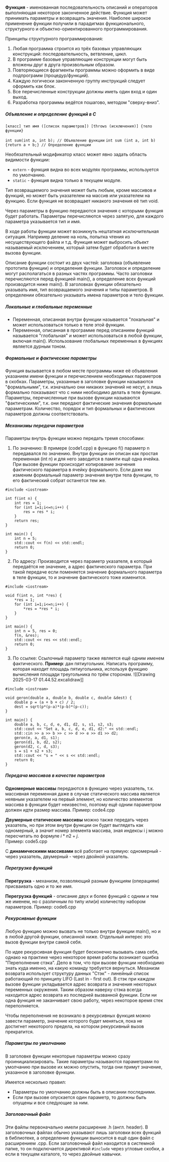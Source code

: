 **Функция** - именованная последовательность описаний и операторов выполняющая некоторое законченное действие. Функция может принимать параметры и возвращать значения. Наиболее широкое применение функции получили в парадигмах функционального, структурного и объектно-ориентированного программирования.

Принципы структурного программирования:
1. Любая программа строится из трёх базовых управляющих конструкций: последовательность, ветвление, цикл.
2. В программе базовые управляющие конструкции могут быть вложены друг в друга произвольным образом.
3. Повторяющиеся фрагменты программы можно оформить в виде подпрограмм (процедур/функций).
4. Каждую логически законченную группу инструкций следует оформить как блок.
5. Все перечисленные конструкции должны иметь один вход и один выход.
6. Разработка программы ведётся пошагово, методом "сверху-вниз".

##### Объявление и определение функций в C

`[класс] тип имя ([список параметров]) [throws (исключения)] {тело функции}`

`int sum(int a, int b); // Объявление функции`
`int sum (int a, int b) {return a + b;} // Определение функции`

Необязательный модификатор класс может явно задать область видимости функции:
- `extern` - функция видна во всех модулях программы, используется по умолчанию.
- `static` - функция видна только в текущем модуле.

Тип возвращаемого значения может быть любым, кроме массивов и функций, но может быть указателем на массив или указателем на функцию. Если функция не возвращает никакого значения её тип void.

Через параметры в функцию передаются значения с которыми функция будет работать. Параметры перечисляются через запятую, для каждого параметра указывается тип и имя.

В ходе работы функции может возникнуть нештатная исключительная ситуация. Например деление на ноль, попытка чтения из несуществующего файла и т.д. Функция может выбросить объект называемый исключением, который затем будет обработан в месте вызова функции.

Описание функции состоит из двух частей: заголовка (объявление прототипа функции) и определения функции. Заголовок и определение могут располагаться в разных частях программы. Часто заголовки перечисляются перед функцией main(), а определение всех функций производится ниже main(). В заголовках функции обязательно указывать имя, тип возвращаемого значения и типы параметров. В определении обязательно указывать имена параметров и тело функции.

##### Локальные и глобальные переменные

- Переменная, описанная внутри функции называется "локальная" и может использоваться только в теле этой функции.
- Переменная, описанная в программе перед описанием функций называется "глобальная" и может использоваться в любой функции, включая main(). Использование глобальных переменных в функциях является дурным тоном.

##### Формальные и фактические параметры

Функция вызывается в любом месте программы ниже её объявления указанием имени функции и перечислением необходимых параметров  в скобках. Параметры, указанные в заголовке функции называются "формальными", т.к. изначально они никаких значений не несут, а лишь формально показывают что с ними необходимо делать в теле функции. Параметры, перечисленные при вызове функции называются "фактическими", т.к. они передают фактические значения формальным параметрам. Количество, порядок и тип формальных и фактических параметров должны соответствовать.

##### Механизмы передачи параметров

Параметры внутрь функции можно передать тремя способами:
1. По значению: В примере (code1.cpp) в функцию f() параметр n передавался по значению. Внутри функции он описан как простая переменная (int n) и для него заводится в памяти ещё одна ячейка. При вызове функции происходит копирование значения фактического параметра в ячейку формального. Если даже мы изменим формальный параметр значения внутри тела функции, то его фактический собрат останется тем же.
```
#include <iostream>

int f(int n) {
    int res = 1;
    for (int i=1;i<=n;i++) {
        res = res * i;
    }
    return res;
}

int main() {
    int n = 5;
    std::cout << f(n) << std::endl;
    return 0;
}
```
2. По адресу: Производится через параметр указателя, в который передаётся не значение, а адрес фактического параметра. При такой передаче если поменяется значение формального параметра в теле функции, то и значение фактического тоже изменится.
```
#include <iostream>

void f(int n, int *res) {
    *res = 1;
    for (int i=1;i<=n;i++) {
        *res = *res * i;
    }
}

int main() {
    int n = 5, res = 0;
    f(n, &res);
    std::cout << res << std::endl;
    return 0;
}
```
3. По ссылке: Ссылочный параметр также является ещё одним именем фактического.
   **Пример**: дан пятиугольник. Написать программу, которая находит площадь пятиугольника, используя функцию вычисления площади треугольника по трём сторонам.
   ![[Drawing 2025-03-17 01.44.52.excalidraw]]
```
#include <iostream>

void geron(double a, double b, double c, double &dest) {
    double p = (a + b + c) / 2;
    dest = sqrt(p*(p-a)*(p-b)*(p-c));
}

int main() {
    double a, b, c, d, e, d1, d2, s, s1, s2, s3;
    std::cout << "Set a, b, c, d, e, d1, d2:" << std::endl;
    std::cin >> a >> b >> c >> d >> e >> d1 >> d2;
    geron(e, a, d1, s1);
    geron(d1, b, d2, s2);
    geron(d2, c, d, s3);
    s = s1 + s2 + s3;
    std::cout << "s = " << s << std::endl;
    return 0;
}
```

##### Передача массивов в качестве параметров

**Одномерные массивы** передаются в функцию через указатель, т.к. массивная переменная даже в случае статического массива является неявным указателем на первый элемент, но количество элементов массива в функции будет неизвестно, поэтому ещё одним параметром должен идти размер массива.
Пример: code4.cpp

**Двумерные статические массивы** можно также передать через указатель, но при этом внутри функции он будет выглядеть как одномерный, а значит номер элемента массива, зная индексы i j можно пересчитать по формуле $i*n2+j$.  
Пример: code5.cpp

С **динамическими массивами** всё работает на прямую: одномерный - через указатель, двумерный - через двойной указатель.

##### Перегрузка функций

**Перегрузка** - механизм, позволяющий разным функциям (операциям) присваивать одно и то же имя.

**Перегрузка функций** - описание двух и более функций с одним и тем же именем, но с различным по типу или(и) количеству набором параметров.
Пример: code6.cpp

##### Рекурсивные функции

Любую функцию можно вызвать не только внутри функции main(), но и в любой другой функции, описанной ниже. Отдельный интерес это вызов функции внутри самой себя.

По идее рекурсивная функция будет бесконечно вызывать сама себя, однако на практике через некоторое время работы возникает ошибка "Переполнение стэка". Дело в том, что при вызове функции необходимо знать куда именно, на какую команду требуется вернуться. Механизм возврата использует структуру данных "Стэк" - линейный список работающий по принципу LIFO (Last in - first out). В стэк при каждом вызове функции укладывается адрес возврата и значения некоторых переменных окружения. Таким образом наверху стэка всегда находится адрес возврата из последней вызванной функции. Если ни одна функция не заканчивает свою работу, через некоторое время стек переполняется.

Чтобы переполнения не возникало в рекурсивных функция можно завести параметр, значение которого будет меняться, пока не достигнет некоторого предела, на котором рекурсивный вызов прекратится.

##### Параметры по умолчанию

В заголовке функции некоторые параметры можно сразу проинициализировать. Такие параметры называются параметрами по умолчанию при вызове их можно опустить, тогда они примут значение, указанное в заголовке функции.

Имеется несколько правил:
- Параметры по умолчанию должны быть в описании последними.
- Если при вызове опускается один параметр, то должны быть опущены и все следующие за ним.

##### Заголовочный файл

Эти файлы первоначально имели расширение .h (англ. header). В заголовочных файлах обычно указывают лишь заголовки всех функций в библиотеке, а определение функции выносится в ещё один файл с расширением .cpp. Если заголовочный файл находится в системной папке, то он подключается директивой `#include` через угловые скобки, а если в текущем каталоге, то через двойные кавычки.